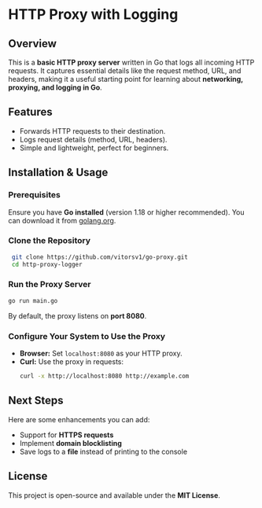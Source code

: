 # HTTP Proxy with Logging

## Overview
This is a **basic HTTP proxy server** written in Go that logs all incoming HTTP requests. It captures essential details like the request method, URL, and headers, making it a useful starting point for learning about **networking, proxying, and logging in Go**.

## Features
- Forwards HTTP requests to their destination.
- Logs request details (method, URL, headers).
- Simple and lightweight, perfect for beginners.

## Installation & Usage
### Prerequisites
Ensure you have **Go installed** (version 1.18 or higher recommended). You can download it from [golang.org](https://golang.org/dl/).

### Clone the Repository
```sh
 git clone https://github.com/vitorsv1/go-proxy.git
 cd http-proxy-logger
```

### Run the Proxy Server
```sh
go run main.go
```
By default, the proxy listens on **port 8080**.

### Configure Your System to Use the Proxy
- **Browser:** Set `localhost:8080` as your HTTP proxy.
- **Curl:** Use the proxy in requests:
  ```sh
  curl -x http://localhost:8080 http://example.com
  ```

## Next Steps
Here are some enhancements you can add:
- Support for **HTTPS requests**
- Implement **domain blocklisting**
- Save logs to a **file** instead of printing to the console

## License
This project is open-source and available under the **MIT License**.

